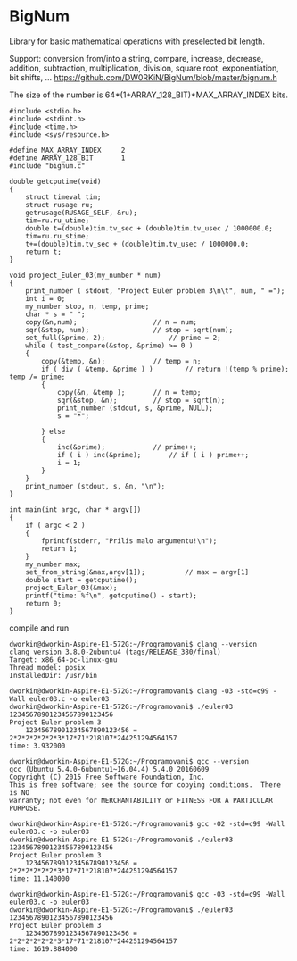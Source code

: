 # BigNum
Library for basic mathematical operations with preselected bit length.

Support: conversion from/into a string, compare, increase, decrease, addition, subtraction, multiplication, division, square root, exponentiation, bit shifts, ... https://github.com/DW0RKiN/BigNum/blob/master/bignum.h

The size of the number is 64*(1+ARRAY_128_BIT)*MAX_ARRAY_INDEX bits.

	#include <stdio.h>
	#include <stdint.h>
	#include <time.h>
	#include <sys/resource.h>
	
	#define MAX_ARRAY_INDEX		2
	#define ARRAY_128_BIT		1
	#include "bignum.c"
	
	double getcputime(void)        
	{
		struct timeval tim;        
		struct rusage ru;        
		getrusage(RUSAGE_SELF, &ru);        
		tim=ru.ru_utime;        
		double t=(double)tim.tv_sec + (double)tim.tv_usec / 1000000.0;        
		tim=ru.ru_stime;        
		t+=(double)tim.tv_sec + (double)tim.tv_usec / 1000000.0;        
		return t;
	}
	
	void project_Euler_03(my_number * num)
	{
		print_number ( stdout, "Project Euler problem 3\n\t", num, " =");	
		int i = 0;
		my_number stop, n, temp, prime;
		char * s = " ";
		copy(&n,num);					// n = num;
		sqr(&stop, num);				// stop = sqrt(num);
		set_full(&prime, 2);				// prime = 2;
		while ( test_compare(&stop, &prime) >= 0 ) 
		{
			copy(&temp, &n);			// temp = n;
			if ( div ( &temp, &prime ) ) 		// return !(temp % prime); temp /= prime; 
			{
				copy(&n, &temp );		// n = temp;
				sqr(&stop, &n);			// stop = sqrt(n);
				print_number (stdout, s, &prime, NULL);
				s = "*";

			} else 
			{
				inc(&prime);			// prime++;
				if ( i ) inc(&prime);		// if ( i ) prime++;
				i = 1;
			}
		}
		print_number (stdout, s, &n, "\n");
	}
	
	int main(int argc, char * argv[]) 
	{
		if ( argc < 2 )
		{
			fprintf(stderr, "Prilis malo argumentu!\n");
			return 1;
		}
		my_number max;
		set_from_string(&max,argv[1]);			// max = argv[1]
		double start = getcputime();
		project_Euler_03(&max);
		printf("time: %f\n", getcputime() - start);
		return 0;
	}


compile and run

    dworkin@dworkin-Aspire-E1-572G:~/Programovani$ clang --version
    clang version 3.8.0-2ubuntu4 (tags/RELEASE_380/final)
    Target: x86_64-pc-linux-gnu
    Thread model: posix
    InstalledDir: /usr/bin
    
    dworkin@dworkin-Aspire-E1-572G:~/Programovani$ clang -O3 -std=c99 -Wall euler03.c -o euler03 
    dworkin@dworkin-Aspire-E1-572G:~/Programovani$ ./euler03 12345678901234567890123456
    Project Euler problem 3
	    12345678901234567890123456 = 2*2*2*2*2*2*3*17*71*218107*244251294564157
    time: 3.932000

    dworkin@dworkin-Aspire-E1-572G:~/Programovani$ gcc --version
    gcc (Ubuntu 5.4.0-6ubuntu1~16.04.4) 5.4.0 20160609
    Copyright (C) 2015 Free Software Foundation, Inc.
    This is free software; see the source for copying conditions.  There is NO
    warranty; not even for MERCHANTABILITY or FITNESS FOR A PARTICULAR PURPOSE.
    
    dworkin@dworkin-Aspire-E1-572G:~/Programovani$ gcc -O2 -std=c99 -Wall euler03.c -o euler03
    dworkin@dworkin-Aspire-E1-572G:~/Programovani$ ./euler03 12345678901234567890123456
    Project Euler problem 3
	    12345678901234567890123456 = 2*2*2*2*2*2*3*17*71*218107*244251294564157
    time: 11.140000
    
    dworkin@dworkin-Aspire-E1-572G:~/Programovani$ gcc -O3 -std=c99 -Wall euler03.c -o euler03
    dworkin@dworkin-Aspire-E1-572G:~/Programovani$ ./euler03 12345678901234567890123456
    Project Euler problem 3
	    12345678901234567890123456 = 2*2*2*2*2*2*3*17*71*218107*244251294564157
    time: 1619.884000

